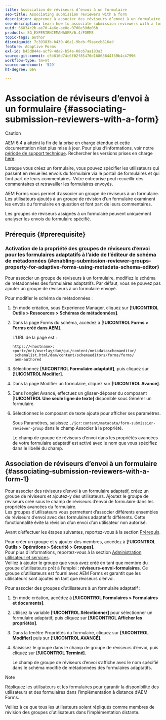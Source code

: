 ```yaml
---
title: Association de réviseurs d’envoi à un formulaire
seo-title: Associating submission reviewers with a form
description: Apprenez à associer des réviseurs d’envoi à un formulaire dans AEM Forms. Les réviseurs associés examinent un formulaire envoyé via un portail de formulaires.
seo-description: Learn how to associate submission reviewers with a form in AEM Forms. Associated reviewers review a form submitted via forms portal.
uuid: 66834c2b-ae70-4a6e-ae8e-07d0e38de06b
products: SG_EXPERIENCEMANAGER/6.4/FORMS
topic-tags: author
discoiquuid: 7c39383b-b430-40a1-9bcb-f5aaccb616ad
feature: Adaptive Forms
exl-id: b45d844e-acf9-4da2-b54e-08c67aa183a3
source-git-commit: c5b816d74c6f02f85476d16868844f39b4c47996
workflow-type: tm+mt
source-wordcount: '529'
ht-degree: 66%

---
```


# Association de réviseurs d’envoi à un formulaire  {#associating-submission-reviewers-with-a-form}

>[!CAUTION]
>
>AEM 6.4 a atteint la fin de la prise en charge étendue et cette documentation n’est plus mise à jour. Pour plus d’informations, voir notre [période de support technique](https://helpx.adobe.com/fr/support/programs/eol-matrix.html). Rechercher les versions prises en charge [here](https://experienceleague.adobe.com/docs/?lang=fr).

Lorsque vous créez un formulaire, vous pouvez spécifier les utilisateurs qui passent en revue les envois du formulaire via le portail de formulaires et qui font part de leurs commentaires. Votre entreprise peut recueillir des commentaires et retravailler les formulaires envoyés.

AEM Forms vous permet d’associer un groupe de réviseurs à un formulaire. Les utilisateurs ajoutés à un groupe de révision d’un formulaire examinent les envois du formulaire en question et font part de leurs commentaires.

Les groupes de réviseurs assignés à un formulaire peuvent uniquement analyser les envois du formulaire spécifié.

## Prérequis {#prerequisite}

### Activation de la propriété des groupes de réviseurs d’envoi pour les formulaires adaptatifs à l’aide de l’éditeur de schéma de métadonnées {#enabling-submission-reviewer-groups-property-for-adaptive-forms-using-metadata-schema-editor}

Pour associer un groupe de réviseurs à un formulaire, modifiez le schéma de métadonnées des formulaires adaptatifs. Par défaut, vous ne pouvez pas ajouter un groupe de réviseurs à un formulaire envoyé.

Pour modifier le schéma de métadonnées :

1. En mode création, sous Experience Manager, cliquez sur **[!UICONTROL Outils > Ressources > Schémas de métadonnées]**.
1. Dans la page Forms du schéma, accédez à **[!UICONTROL Forms > Forms créé dans AEM]**.

   L’URL de la page est :

   ```
   https://<hostname>:<port>/mnt/overlay/dam/gui/content/metadataschemaeditor/
    schemalist.html/dam/content/schemaeditors/forms/forms/
    aem-authored
   ```

1. Sélectionnez **[!UICONTROL Formulaire adaptatif]**, puis cliquez sur **[!UICONTROL Modifier]**.
1. Dans la page Modifier un formulaire, cliquez sur **[!UICONTROL Avancé]**.
1. Dans l’onglet Avancé, effectuez un glisser-déposer du composant **[!UICONTROL Une seule ligne de texte]** disponible sous Générer un formulaire.
1. Sélectionnez le composant de texte ajouté pour afficher ses paramètres.

   Sous Paramètres, saisissez `./jcr:content/metadata/form-submission-reviewer-group` dans le champ Associer à la propriété.

   Le champ de groupe de réviseurs d’envoi dans les propriétés avancées de votre formulaire adaptatif est activé avec le nom que vous spécifiez dans le libellé du champ.

## Association de réviseurs d’envoi à un formulaire {#associating-submission-reviewers-with-a-form-1}

Pour associer des réviseurs d’envoi à un formulaire adaptatif, créez un groupe de réviseurs et ajoutez-y des utilisateurs. Ajoutez le groupe de réviseurs créé sous le champ de réviseurs d’envoi de formulaire dans les propriétés avancées du formulaire.\
Les groupes d’utilisateurs vous permettent d’associer différents ensembles de réviseurs d’envoi avec des formulaires adaptatifs différents. Cette fonctionnalité évite la révision d’un envoi d’un utilisateur non autorisé.

Avant d’effectuer les étapes suivantes, reportez-vous à la section [Prérequis](/help/forms/using/adding-reviewers-form.md#prerequisite).

Pour créer un groupe et y ajouter des membres, accédez à **[!UICONTROL Outils > Opérations > Sécurité > Groupes]**.\
Pour plus d’informations, reportez-vous à la section [Administration utilisateur et services](/help/sites-administering/security.md).\
Veillez à ajouter le groupe que vous avez créé en tant que membre du groupe d’utilisateurs prêt à l’emploi : **réviseurs-envoi-formulaires**. Ce groupe d’utilisateurs est fourni avec AEM Forms et garantit que les utilisateurs sont ajoutés en tant que réviseurs d’envoi.

Pour associer des groupes d’utilisateurs à un formulaire adaptatif :

1. En mode création, accédez à **[!UICONTROL Formulaires > Formulaires et documents]**.
1. Utilisez la variable **[!UICONTROL Sélectionner]** pour sélectionner un formulaire adaptatif, puis cliquez sur **[!UICONTROL Afficher les propriétés]**.
1. Dans la fenêtre Propriétés du formulaire, cliquez sur **[!UICONTROL Modifier]** puis sur **[!UICONTROL AVANCÉ]**.
1. Saisissez le groupe dans le champ de groupe de réviseurs d’envoi, puis cliquez sur **[!UICONTROL Terminé]**.

   Le champ de groupe de réviseurs d’envoi s’affiche avec le nom spécifié dans le schéma modifié de métadonnées des formulaires adaptatifs.

>[!NOTE]
>
>Répliquez les utilisateurs et les formulaires pour garantir la disponibilité des utilisateurs et des formulaires dans l’implémentation à distance d’AEM Forms.
>
>Veillez à ce que tous les utilisateurs soient répliqués comme membres de révision des groupes d’utilisateurs dans l’implémentation distante.
